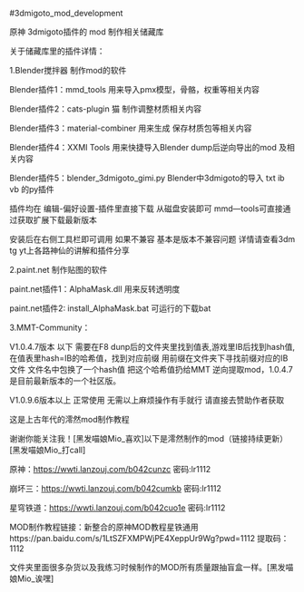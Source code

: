#3dmigoto_mod_development

原神 3dmigoto插件的 mod 制作相关储藏库

关于储藏库里的插件详情：

1.Blender搅拌器 制作mod的软件

Blender插件1：mmd_tools   用来导入pmx模型，骨骼，权重等相关内容

Blender插件2：cats-plugin 猫  制作调整材质相关内容

Blender插件3：material-combiner   用来生成 保存材质包等相关内容

Blender插件4：XXMI Tools 用来快捷导入Blender dump后逆向导出的mod 及相关内容

Blender插件5：blender_3dmigoto_gimi.py Blender中3dmigoto的导入 txt ib vb 的py插件

插件均在 编辑-偏好设置-插件里直接下载 从磁盘安装即可  mmd—tools可直接通过获取扩展下载最新版本

安装后在右侧工具栏即可调用 如果不兼容 基本是版本不兼容问题 详情请查看3dm tg yt上各路神仙的讲解和插件分享



2.paint.net 制作贴图的软件

paint.net插件1：AlphaMask.dll   用来反转透明度

paint.net插件2: install_AlphaMask.bat 可运行的下载bat



3.MMT-Community：  

V1.0.4.7版本 以下 需要在F8 dunp后的文件夹里找到值表,游戏里IB后找到hash值,在值表里hash=IB的哈希值，找到对应前缀 用前缀在文件夹下寻找前缀对应的IB文件 文件名中包换了一个hash值 把这个哈希值扔给MMT 逆向提取mod，1.0.4.7是目前最新版本的一个社区版。

V1.0.9.6版本以上 正常使用 无需以上麻烦操作有手就行 请直接去赞助作者获取

这是上古年代的澪然mod制作教程

谢谢你能关注我！[黑发喵娘Mio_喜欢]以下是澪然制作的mod（链接持续更新）[黑发喵娘Mio_打call]

原神：https://wwti.lanzouj.com/b042cunzc 密码:lr1112

崩坏三：https://wwti.lanzouj.com/b042cumkb 密码:lr1112

星穹铁道：https://wwti.lanzouj.com/b042cuo1e 密码:lr1112

MOD制作教程链接：新整合的原神MOD教程星铁通用https://pan.baidu.com/s/1LtSZFXMPWjPE4XeppUr9Wg?pwd=1112 
提取码：1112

文件夹里面很多杂货以及我练习时候制作的MOD所有质量跟抽盲盒一样。[黑发喵娘Mio_诶嘿]
